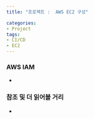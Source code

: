 ```yaml
---
title: "프로젝트 :  AWS EC2 구성"

categories:
- Project
tags:
- CI/CD
- EC2
---
```

### AWS IAM
-




### 참조 및 더 읽어볼 거리
- 